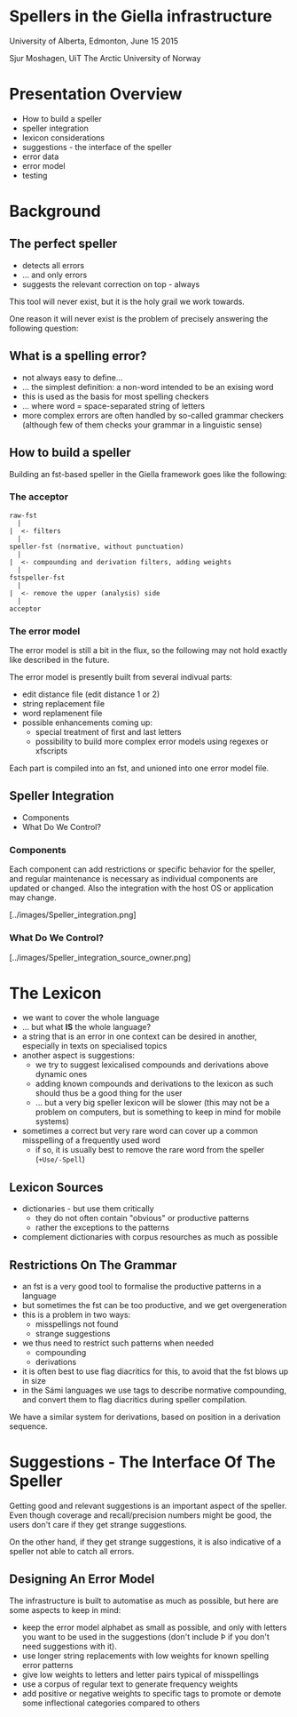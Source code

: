 # Spellers in the Giella infrastructure


University of Alberta, Edmonton, June 15 2015


Sjur Moshagen, UiT The Arctic University of Norway


# Presentation Overview


* How to build a speller
* speller integration
* lexicon considerations
* suggestions - the interface of the speller
* error data
* error model
* testing


# Background


## The perfect speller


* detects all errors
* ... and only errors
* suggests the relevant correction on top - always


This tool will never exist, but it is the holy grail we work towards.


One reason it will never exist is the problem of precisely answering the
following question:


## What is a spelling error?


* not always easy to define...
* ... the simplest definition: a non-word intended to be an exising word
* this is used as the basis for most spelling checkers
* ... where word = space-separated string of letters
* more complex errors are often handled by so-called grammar checkers (although
  few of them checks your grammar in a linguistic sense)


## How to build a speller


Building an fst-based speller in the Giella framework goes like the following:


### The acceptor


```
raw-fst
  |
|  <- filters
  |
speller-fst (normative, without punctuation)
  |
|  <- compounding and derivation filters, adding weights
  |
fstspeller-fst
  |
|  <- remove the upper (analysis) side
  |
acceptor
```


### The error model


The error model is still a bit in the flux, so the following may not hold
exactly like described in the future.


The error model is presently built from several indivual parts:


* edit distance file (edit distance 1 or 2)
* string replacement file
* word replamenent file
* possible enhancements coming up:
    * special treatment of first and last letters
    * possibility to build more complex error models using regexes or xfscripts


Each part is compiled into an fst, and unioned into one error model file.


## Speller Integration


* Components
* What Do We Control?


### Components


Each component can add restrictions or specific behavior for the speller, and
regular maintenance is necessary as individual components are updated or
changed. Also the integration with the host OS or application may change.


[../images/Speller_integration.png]


### What Do We Control?


[../images/Speller_integration_source_owner.png]


# The Lexicon


* we want to cover the whole language
* ... but what **IS** the whole language?
* a string that is an error in one context can be desired in another, especially
  in texts on specialised topics
* another aspect is suggestions:
    * we try to suggest lexicalised compounds and derivations above dynamic ones
    * adding known compounds and derivations to the lexicon as such should thus
      be a good thing for the user
    * ... but a very big speller lexicon will be slower (this may not be a problem
      on computers, but is something to keep in mind for mobile systems)
* sometimes a correct but very rare word can cover up a common misspelling of a
  frequently used word
    * if so, it is usually best to remove the rare word from the speller
      (`+Use/-Spell`)


## Lexicon Sources


* dictionaries - but use them critically
    * they do not often contain "obvious" or productive patterns
    * rather the exceptions to the patterns
* complement dictionaries with corpus resourches as much as possible


## Restrictions On The Grammar


* an fst is a very good tool to formalise the productive patterns in a language
* but sometimes the fst can be too productive, and we get overgeneration
* this is a problem in two ways:
    * misspellings not found
    * strange suggestions
* we thus need to restrict such patterns when needed
    * compounding
    * derivations
* it is often best to use flag diacritics for this, to avoid that the fst blows
  up in size
* in the Sámi languages we use tags to describe normative compounding, and
  convert them to flag diacritics during speller compilation.


We have a similar system for derivations, based on position in a derivation
sequence.


# Suggestions - The Interface Of The Speller


Getting good and relevant suggestions is an important aspect of the speller.
Even though coverage and recall/precision numbers might be good, the users don't
care if they get strange suggestions.


On the other hand, if they get strange suggestions, it is also indicative of a
speller not able to catch all errors.


## Designing An Error Model


The infrastructure is built to automatise as much as possible, but here are some
aspects to keep in mind:


* keep the error model alphabet as small as possible, and only with letters
  you want to be used in the suggestions (don't include Þ if you don't need
  suggestions with it).
* use longer string replacements with low weights for known spelling error
  patterns
* give low weights to letters and letter pairs typical of misspellings
* use a corpus of regular text to generate frequency weights
* add positive or negative weights to specific tags to promote or demote
  some inflectional categories compared to others
